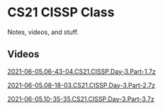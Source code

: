 # CS21 CISSP Class

Notes, videos, and stuff.

## Videos

[2021-06-05.06-43-04.CS21.CISSP.Day-3.Part-1.7z](https://github.com/jasonadsit/cs21-cissp/releases/download/latest/2021-06-05.06-43-04.CS21.CISSP.Day-3.Part-1.7z)

[2021-06-05.08-18-03.CS21.CISSP.Day-3.Part-2.7z](https://github.com/jasonadsit/cs21-cissp/releases/download/latest/2021-06-05.08-18-03.CS21.CISSP.Day-3.Part-2.7z)

[2021-06-05.10-35-35.CS21.CISSP.Day-3.Part-3.7z](https://github.com/jasonadsit/cs21-cissp/releases/download/latest/2021-06-05.10-35-35.CS21.CISSP.Day-3.Part-3.7z)
